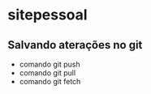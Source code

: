 ﻿# sitepessoal

## Salvando aterações no git
* comando git push
* comando git pull
* comando git fetch
